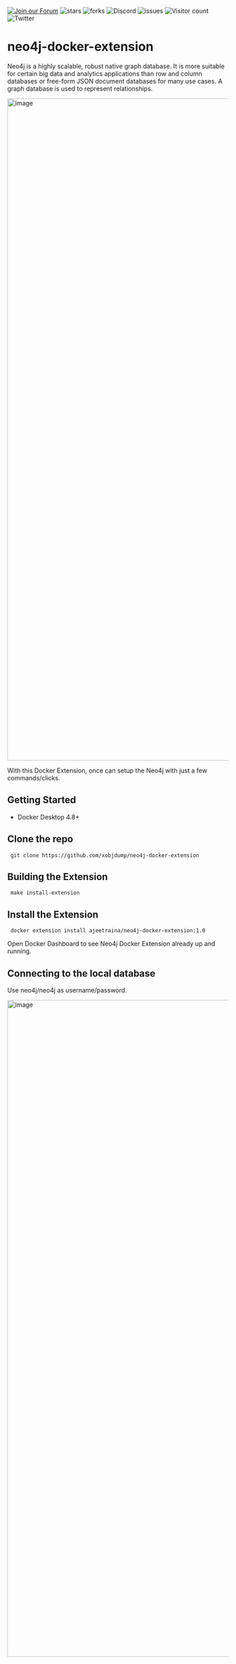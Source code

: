 [![Join our Forum](https://img.shields.io/badge/-Join%20our%20Forum-blue)](https://forums.docker.com/c/docker-extensions/62)
![stars](https://img.shields.io/github/stars/xobjdump/neo4j-docker-extension)
![forks](https://img.shields.io/github/forks/xobjdump/neo4j-docker-extension)
![Discord](https://img.shields.io/discord/1020180904129335379)
![issues](https://img.shields.io/github/issues/xobjdump/neo4j-docker-extension)
![Visitor count](https://shields-io-visitor-counter.herokuapp.com/badge?page=xobjdump.neo4j-docker-extension)
![Twitter](https://img.shields.io/twitter/follow/xobjdump?style=social)


# neo4j-docker-extension



Neo4j is a highly scalable, robust native graph database. It is more suitable for certain big data and analytics applications than row and column databases or free-form JSON document databases for many use cases. 
A graph database is used to represent relationships.

<img width="1507" alt="image" src="https://user-images.githubusercontent.com/34368930/203765682-2e391676-ce54-4424-8594-382a172329f0.png">

With this Docker Extension, once can setup the Neo4j with just a few commands/clicks.



## Getting Started

- Docker Desktop 4.8+

## Clone the repo

```shell
 git clone https://github.com/xobjdump/neo4j-docker-extension
 ```
 
 ## Building the Extension
 
 ```
  make install-extension
 ```
 
 ## Install the Extension
 
 ```shell
  docker extension install ajeetraina/neo4j-docker-extension:1.0         
  ```
 
 Open Docker Dashboard to see Neo4j Docker Extension already up and running.
 
 ## Connecting to the local database
 
 Use neo4j/neo4j as username/password.
 
 <img width="1495" alt="image" src="https://user-images.githubusercontent.com/34368930/203767042-3b017a73-ea9c-46cd-b068-73f4e697c517.png">




